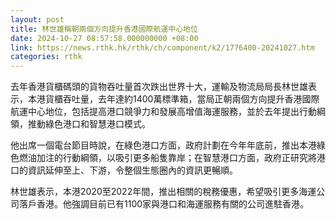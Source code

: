 ```yaml
---
layout: post
title: 林世雄稱朝兩個方向提升香港國際航運中心地位
date: 2024-10-27 08:57:58.000000000 +08:00
link: https://news.rthk.hk/rthk/ch/component/k2/1776400-20241027.htm
categories: rthk
---
```


去年香港貨櫃碼頭的貨物吞吐量首次跌出世界十大，運輸及物流局局長林世雄表示，本港貨櫃吞吐量，去年達約1400萬標準箱，當局正朝兩個方向提升香港國際航運中心地位，包括提高港口競爭力和發展高增值海運服務，並於去年提出行動綱領，推動綠色港口和智慧港口模式。

他出席一個電台節目時說，在綠色港口方面，政府計劃在今年年底前，推出本港綠色燃油加注的行動綱領，以吸引更多船隻靠岸；在智慧港口方面，政府正研究將港口的資訊延伸至上、下游，令整個生態圈內的資訊更暢順。

林世雄表示，本港2020至2022年間，推出相關的稅務優惠，希望吸引更多海運公司落戶香港。他強調目前已有1100家與港口和海運服務有關的公司進駐香港。
